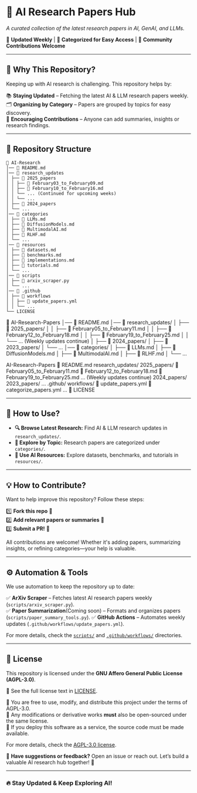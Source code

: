 # 📌 AI Research Papers Hub  
_A curated collection of the latest research papers in AI, GenAI, and LLMs._  

🔹 **Updated Weekly** | 🔹 **Categorized for Easy Access** | 🔹 **Community Contributions Welcome**  

---

## 🚀 Why This Repository?  
Keeping up with AI research is challenging. This repository helps by:  

📚 **Staying Updated** – Fetching the latest AI & LLM research papers weekly.  
🗂 **Organizing by Category** – Papers are grouped by topics for easy discovery.  
🤝 **Encouraging Contributions** – Anyone can add summaries, insights or research findings.  

---

## 📂 Repository Structure  

```
📂 AI-Research
│── 📜 README.md
│── 📂 research_updates
│ ├── 📂 2025_papers
│ │ ├── 📜 February03_to_February09.md
│ │ ├── 📜 February10_to_February16.md
│ │ └── ... (Continued for upcoming weeks)
│ │ └── ...
│ ├── 📂 2024_papers
│ └── ...
│── 📂 categories
│ ├── 📜 LLMs.md
│ ├── 📜 DiffusionModels.md
│ ├── 📜 MultimodalAI.md
│ ├── 📜 RLHF.md
│ └── ...
│── 📂 resources
│ ├── 📜 datasets.md
│ ├── 📜 benchmarks.md
│ ├── 📜 implementations.md
│ ├── 📜 tutorials.md
│ └── ...
│── 📂 scripts
│ ├── 📜 arxiv_scraper.py
│ └── ...
│── 📂 .github
│ ├── 📂 workflows
│ │ ├── 📜 update_papers.yml
│ │ └── ...
└── LICENSE
```

📂 AI-Research-Papers
│── 📜 README.md
│── 📂 research_updates/
│ ├── 📂 2025_papers/
│ │ ├── 📜 February05_to_February11.md
│ │ ├── 📜 February12_to_February18.md
│ │ ├── 📜 February19_to_February25.md
│ │ └── ... (Weekly updates continue)
│ ├── 📂 2024_papers/
│ ├── 📂 2023_papers/
│ └── ...
│── 📂 categories/
│ ├── 📜 LLMs.md
│ ├── 📜 DiffusionModels.md
│ ├── 📜 MultimodalAI.md
│ ├── 📜 RLHF.md
│ └── ...


AI-Research-Papers
📜 README.md
research_updates/
2025_papers/
📜 February05_to_February11.md
📜 February12_to_February18.md
📜 February19_to_February25.md
... (Weekly updates continue)
2024_papers/
2023_papers/
...
.github/
workflows/
📜 update_papers.yml
📜 categorize_papers.yml
...
📜 LICENSE

---

## 🌟 How to Use?  

- **🔍 Browse Latest Research:** Find AI & LLM research updates in `research_updates/`.  
- **📌 Explore by Topic:** Research papers are categorized under `categories/`.  
- **📖 Use AI Resources:** Explore datasets, benchmarks, and tutorials in `resources/`.  

---

## 💡 How to Contribute?  

Want to help improve this repository? Follow these steps:  

1️⃣ **Fork this repo** 🍴  
2️⃣ **Add relevant papers or summaries** 📝  
3️⃣ **Submit a PR!** 🚀  

All contributions are welcome! Whether it's adding papers, summarizing insights, or refining categories—your help is valuable.  

---

## ⚙️ Automation & Tools  

We use automation to keep the repository up to date:  

✅ **ArXiv Scraper** – Fetches latest AI research papers weekly (`scripts/arxiv_scraper.py`).  
✅ **Paper Summarization**(Coming soon) – Formats and organizes papers (`scripts/paper_summary_tools.py`).
✅ **GitHub Actions** – Automates weekly updates (`.github/workflows/update_papers.yml`).  

For more details, check the [`scripts/`](./scripts) and [`.github/workflows/`](./.github/workflows) directories.  

---

## 📜 License  

This repository is licensed under the **GNU Affero General Public License (AGPL-3.0)**.  

📄 See the full license text in [LICENSE](./LICENSE).  

🔹 You are free to use, modify, and distribute this project under the terms of AGPL-3.0.  
🔹 Any modifications or derivative works **must** also be open-sourced under the same license.  
🔹 If you deploy this software as a service, the source code must be made available.  

For more details, check the [AGPL-3.0 license](https://www.gnu.org/licenses/agpl-3.0.html).

📢 **Have suggestions or feedback?** Open an issue or reach out. Let’s build a valuable AI research hub together! 🚀  

---

### 🔥 **Stay Updated & Keep Exploring AI!**
